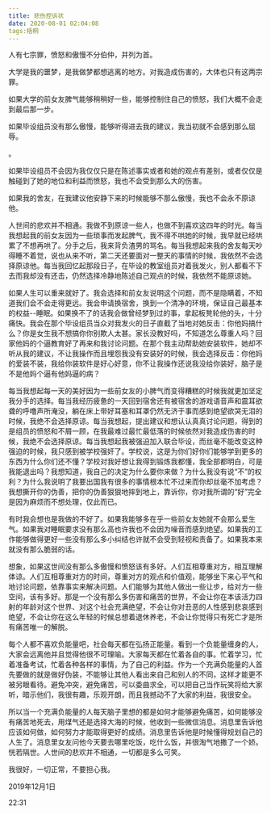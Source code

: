 ```yaml
---
title: 悲伤控诉状
date: 2020-08-01 02:04:08
tags:梧桐
---
```


人有七宗罪，愤怒和傲慢不分伯仲，并列为首。

 

大学是我的噩梦，是我做梦都想逃离的地方。对我造成伤害的，大体也只有这两宗罪。

 

如果大学的前女友脾气能够稍稍好一些，能够控制住自己的愤怒，我们大概不会走到最后那一步。

 

如果毕设组员没有那么傲慢，能够听得进去我的建议，我当初就不会感到那么屈辱。

。

如果毕设组员不会因为我仅仅只是在陈述事实或者和她的观点有差别，或者仅仅是触碰到了她的地位和利益而愤怒，我也不会受到那么大的伤害。

 

如果我的舍友，在我建议他安静下来的时候能够不那么傲慢，我也不会永不原谅他。

 

人世间的悲欢并不相通。我做不到原谅一些人，也做不到喜欢这四年的时光。每当我想起我的前女友因为一些琐事而发起脾气，我不得不哄她的时候，我早就已经哄累了不想再哄了。分手之后，我来背负渣男的骂名。每当我想起来我的舍友每天吵得睡不着觉，说也从来不听，第二天还要面对一整天的事情的时候，我依然不会选择原谅他。每当我回忆起那段日子，在毕设的教室组员对着我发火，别人都看不下去而我却没有还击，仍然选择冷静地陈述自己观点的时候，我依然不能原谅她。

 

如果人生可以重来就好了。我会选择和前女友说明这个问题，而不是隐瞒着，不知道我们会不会走得更远。我会申请换宿舍，换到一个清净的环境，保证自己最基本的权益--睡眠。如果换不了的话我会做曾经梦到过的事，拿起板凳轮他的头，十分痛快。我会在那个毕设组员当众对我发火的日子直截了当地对她反击：你他妈搞什么？你是女生我不想搞你你别欺人太甚。家长没教好吗，不知道怎么尊重人吗？回家他妈的个逼教育好了再来和我讨论问题。在那个我主动帮助她安装软件，她却不听从我的建议，不让我操作而且埋怨我没有安装好的时候，我会选择反击：你他妈的爱装不装，我给你装软件是好心好意，你不让我操作还说我没给你装好，脑子是不是他妈个逼有他妈逼的病？

 

每当我想起每一天的美好因为一些前女友的小脾气而变得糟糕的时候我就更加坚定我分手的选择。每当我经历疲惫的一天回到宿舍还有被宿舍的游戏语音声和震耳欲聋的呼噜声所淹没，躺在床上带好耳塞和耳罩仍然无济于事而感到绝望欲哭无泪的时候，我绝不会选择原谅。每当我想起，提出建议和想认认真真讨论问题，得到的是组员的愤怒和不屑一顾，在我最难过最忙最低落的时候依然对我造成伤害的时候，我绝不会选择原谅。每当我想起我被强迫加入联合毕设，而丝毫不能改变这种强迫的时候，我只感到被学校强奸了。学校说，这是为你们好你们能够学到更多的东西为什么你们还不懂？学校对我好想让我得到锻炼我都懂，我全部都明白，可是我能退出吗？我想知道，我自己的决定为什么要你来做？为什么我没有说“不”的权利？为什么我说明了我要出国我有很多的事情根本忙不过来而你却丝毫不加考虑？我想撕开你的伪善，把你的伪善狠狠地摔到地上，靠诉你，你对我所谓的“好”完全是因为麻烦而不想处理，仅此而已。

 

有时我会想也是我做的不好了。如果我能够多在乎一些前女友她就不会那么爱生气。如果我对睡眠要求没有那么高也许我也不会因为噪音而感到绝望。如果我的工作能够做得更好一些没有那么多小纠结也许就不会受到轻视和责备了。如果我本来就没有那么脆弱的话。

 

想象，如果这世间没有那么多傲慢和愤怒该有多好。人们互相尊重对方，相互理解体谅。人们互相尊重对方的时间，尊重对方的观点和价值观，能够坐下来心平气和地讨论问题，依靠事实来解决问题。人们能够为其他人做出一些让步，给对方一些空间，该有多好。那是一个没有那么多伤害和痛苦的世界，不会让你在本该活力四射的年龄对这个世界、对这个社会充满绝望，不会让你对丑恶的人性感到悲哀感到绝望，不会让你在这么年轻的时候总想着退休养老，不会让你觉得只有死亡才是所有痛苦唯一的解脱。

 

每个人都不喜欢负能量吧，社会每天都在弘扬正能量。看到一个负能量缠身的人，大家会远离他并且觉得他很不可理喻。大家每天都在忙着各自的事。忙着学习，忙着准备考试，忙着各种各样的事情，为了自己的利益。作为一个充满负能量的人首先要做的就是做好伪装，不能够让其他人看出来自己和别人的不同，这样才能更不被另眼看待。避免冲突，避免痛苦，可以委曲求全，可以把自己当作玩笑将给大家听，暗示他们，我很有趣，乐观开朗，而且我撼动不了大家的利益，我很安全。

 

所以当一个充满负能量的人每天脑子里想的都是如何才能够避免痛苦，如何能够没有痛苦地死去，用煤气还是选择大海的时候，他收到一些微信消息。消息里告诉他应该如何做，如何努力才能取得更好的成绩。消息里告诉他是时候懂得规划自己的人生了。消息里女友问他今天要去哪里吃饭，吃什么饭，并很淘气地撒了一个娇。恍若隔世。人世间的悲欢并不相通，一切都是多么可笑。

 

我很好，一切正常，不要担心我。



2019年12月1日



22:31